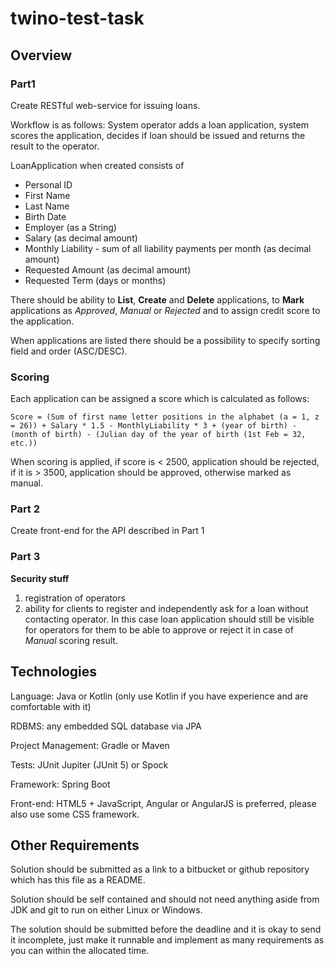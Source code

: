 # twino-test-task

## Overview

### Part1

Create RESTful web-service for issuing loans.

Workflow is as follows: System operator adds a loan application, system scores the application, decides if loan should be issued and returns the result to the operator.

LoanApplication when created consists of

* Personal ID
* First Name
* Last Name
* Birth Date
* Employer (as a String)
* Salary (as decimal amount)
* Monthly Liability - sum of all liability payments per month (as decimal amount)
* Requested Amount (as decimal amount)
* Requested Term (days or months)

There should be ability to **List**, **Create** and **Delete** applications, to **Mark** applications as *Approved*, *Manual* or *Rejected* and to assign credit score to the application.

When applications are listed there should be a possibility to specify sorting field and order (ASC/DESC).

### Scoring

Each application can be assigned a score which is calculated as follows:

`Score = (Sum of first name letter positions in the alphabet (a = 1, z = 26)) + Salary * 1.5 - MonthlyLiability * 3 + (year of birth) - (month of birth) - (Julian day of the year of birth (1st Feb = 32, etc.))`

When scoring is applied, if score is < 2500, application should be rejected, if it is > 3500, application should be approved, otherwise marked as manual.

### Part 2
Create front-end for the API described in Part 1

### Part 3
**Security stuff**
1. registration of operators
2. ability for clients to register and independently ask for a loan without contacting operator.
In this case loan application should still be visible for operators for them to be able to approve or reject it in case of *Manual* scoring result.

## Technologies

Language: Java or Kotlin (only use Kotlin if you have experience and are comfortable with it)

RDBMS: any embedded SQL database via JPA

Project Management: Gradle or Maven

Tests: JUnit Jupiter (JUnit 5) or Spock

Framework: Spring Boot

Front-end: HTML5 + JavaScript, Angular or AngularJS is preferred, please also use some CSS framework.

## Other Requirements

Solution should be submitted as a link to a bitbucket or github repository which has this file as a README.

Solution should be self contained and should not need anything aside from JDK and git to run on either Linux or Windows.

The solution should be submitted before the deadline and it is okay to send it incomplete, just make it runnable and implement as many requirements as you can within the allocated time.
